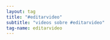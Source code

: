 ```yaml
---
layout: tag
title: "#editarvideo"
subtitle: "videos sobre #editarvideo"
tag-name: editarvideo
---
```

